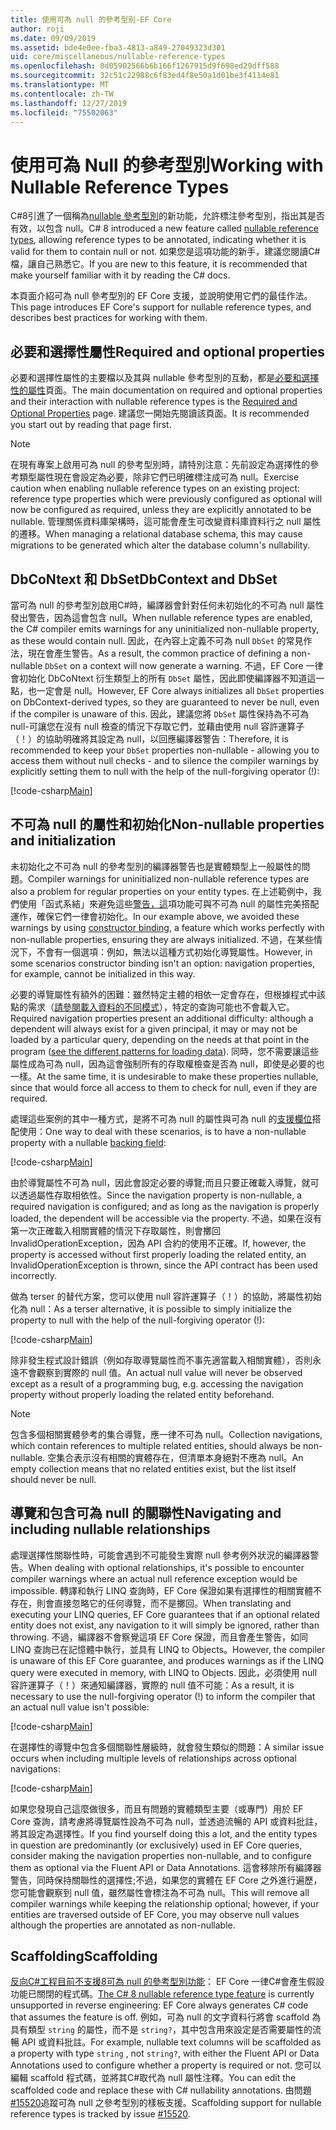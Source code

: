 ```yaml
---
title: 使用可為 null 的參考型別-EF Core
author: roji
ms.date: 09/09/2019
ms.assetid: bde4e0ee-fba3-4813-a849-27049323d301
uid: core/miscellaneous/nullable-reference-types
ms.openlocfilehash: 0d05902566b6b166f1267915d9f698ed29dff588
ms.sourcegitcommit: 32c51c22988c6f83ed4f8e50a1d01be3f4114e81
ms.translationtype: MT
ms.contentlocale: zh-TW
ms.lasthandoff: 12/27/2019
ms.locfileid: "75502063"
---
```

# <a name="working-with-nullable-reference-types"></a><span data-ttu-id="387db-102">使用可為 Null 的參考型別</span><span class="sxs-lookup"><span data-stu-id="387db-102">Working with Nullable Reference Types</span></span>

<span data-ttu-id="387db-103">C#8引進了一個稱為[nullable 參考型別](/dotnet/csharp/tutorials/nullable-reference-types)的新功能，允許標注參考型別，指出其是否有效，以包含 null。</span><span class="sxs-lookup"><span data-stu-id="387db-103">C# 8 introduced a new feature called [nullable reference types](/dotnet/csharp/tutorials/nullable-reference-types), allowing reference types to be annotated, indicating whether it is valid for them to contain null or not.</span></span> <span data-ttu-id="387db-104">如果您是這項功能的新手，建議您閱讀C#檔，讓自己熟悉它。</span><span class="sxs-lookup"><span data-stu-id="387db-104">If you are new to this feature, it is recommended that make yourself familiar with it by reading the C# docs.</span></span>

<span data-ttu-id="387db-105">本頁面介紹可為 null 參考型別的 EF Core 支援，並說明使用它們的最佳作法。</span><span class="sxs-lookup"><span data-stu-id="387db-105">This page introduces EF Core's support for nullable reference types, and describes best practices for working with them.</span></span>

## <a name="required-and-optional-properties"></a><span data-ttu-id="387db-106">必要和選擇性屬性</span><span class="sxs-lookup"><span data-stu-id="387db-106">Required and optional properties</span></span>

<span data-ttu-id="387db-107">必要和選擇性屬性的主要檔以及其與 nullable 參考型別的互動，都是[必要和選擇性的屬性](xref:core/modeling/entity-properties#required-and-optional-properties)頁面。</span><span class="sxs-lookup"><span data-stu-id="387db-107">The main documentation on required and optional properties and their interaction with nullable reference types is the [Required and Optional Properties](xref:core/modeling/entity-properties#required-and-optional-properties) page.</span></span> <span data-ttu-id="387db-108">建議您一開始先閱讀該頁面。</span><span class="sxs-lookup"><span data-stu-id="387db-108">It is recommended you start out by reading that page first.</span></span>

> [!NOTE]
> <span data-ttu-id="387db-109">在現有專案上啟用可為 null 的參考型別時，請特別注意：先前設定為選擇性的參考類型屬性現在會設定為必要，除非它們已明確標注成可為 null。</span><span class="sxs-lookup"><span data-stu-id="387db-109">Exercise caution when enabling nullable reference types on an existing project: reference type properties which were previously configured as optional will now be configured as required, unless they are explicitly annotated to be nullable.</span></span> <span data-ttu-id="387db-110">管理關係資料庫架構時，這可能會產生可改變資料庫資料行之 null 屬性的遷移。</span><span class="sxs-lookup"><span data-stu-id="387db-110">When managing a relational database schema, this may cause migrations to be generated which alter the database column's nullability.</span></span>

## <a name="dbcontext-and-dbset"></a><span data-ttu-id="387db-111">DbCoNtext 和 DbSet</span><span class="sxs-lookup"><span data-stu-id="387db-111">DbContext and DbSet</span></span>

<span data-ttu-id="387db-112">當可為 null 的參考型別啟用C#時，編譯器會針對任何未初始化的不可為 null 屬性發出警告，因為這會包含 null。</span><span class="sxs-lookup"><span data-stu-id="387db-112">When nullable reference types are enabled, the C# compiler emits warnings for any uninitialized non-nullable property, as these would contain null.</span></span> <span data-ttu-id="387db-113">因此，在內容上定義不可為 null `DbSet` 的常見作法，現在會產生警告。</span><span class="sxs-lookup"><span data-stu-id="387db-113">As a result, the common practice of defining a non-nullable `DbSet` on a context will now generate a warning.</span></span> <span data-ttu-id="387db-114">不過，EF Core 一律會初始化 DbCoNtext 衍生類型上的所有 `DbSet` 屬性，因此即使編譯器不知道這一點，也一定會是 null。</span><span class="sxs-lookup"><span data-stu-id="387db-114">However, EF Core always initializes all `DbSet` properties on DbContext-derived types, so they are guaranteed to never be null, even if the compiler is unaware of this.</span></span> <span data-ttu-id="387db-115">因此，建議您將 `DbSet` 屬性保持為不可為 null-可讓您在沒有 null 檢查的情況下存取它們，並藉由使用 null 容許運算子（！）的協助明確將其設定為 null，以回應編譯器警告：</span><span class="sxs-lookup"><span data-stu-id="387db-115">Therefore, it is recommended to keep your `DbSet` properties non-nullable - allowing you to access them without null checks - and to silence the compiler warnings by explicitly setting them to null with the help of the null-forgiving operator (!):</span></span>

[!code-csharp[Main](../../../samples/core/Miscellaneous/NullableReferenceTypes/NullableReferenceTypesContext.cs?name=Context&highlight=3-4)]

## <a name="non-nullable-properties-and-initialization"></a><span data-ttu-id="387db-116">不可為 null 的屬性和初始化</span><span class="sxs-lookup"><span data-stu-id="387db-116">Non-nullable properties and initialization</span></span>

<span data-ttu-id="387db-117">未初始化之不可為 null 的參考型別的編譯器警告也是實體類型上一般屬性的問題。</span><span class="sxs-lookup"><span data-stu-id="387db-117">Compiler warnings for uninitialized non-nullable reference types are also a problem for regular properties on your entity types.</span></span> <span data-ttu-id="387db-118">在上述範例中，我們使用「函式系結」來避免這些[警告，這](xref:core/modeling/constructors)項功能可與不可為 null 的屬性完美搭配運作，確保它們一律會初始化。</span><span class="sxs-lookup"><span data-stu-id="387db-118">In our example above, we avoided these warnings by using [constructor binding](xref:core/modeling/constructors), a feature which works perfectly with non-nullable properties, ensuring they are always initialized.</span></span> <span data-ttu-id="387db-119">不過，在某些情況下，不會有一個選項：例如，無法以這種方式初始化導覽屬性。</span><span class="sxs-lookup"><span data-stu-id="387db-119">However, in some scenarios constructor binding isn't an option: navigation properties, for example, cannot be initialized in this way.</span></span>

<span data-ttu-id="387db-120">必要的導覽屬性有額外的困難：雖然特定主體的相依一定會存在，但根據程式中該點的需求（[請參閱載入資料的不同模式](xref:core/querying/related-data)），特定的查詢可能也不會載入它。</span><span class="sxs-lookup"><span data-stu-id="387db-120">Required navigation properties present an additional difficulty: although a dependent will always exist for a given principal, it may or may not be loaded by a particular query, depending on the needs at that point in the program ([see the different patterns for loading data](xref:core/querying/related-data)).</span></span> <span data-ttu-id="387db-121">同時，您不需要讓這些屬性成為可為 null，因為這會強制所有的存取權檢查是否為 null，即使是必要的也一樣。</span><span class="sxs-lookup"><span data-stu-id="387db-121">At the same time, it is undesirable to make these properties nullable, since that would force all access to them to check for null, even if they are required.</span></span>

<span data-ttu-id="387db-122">處理這些案例的其中一種方式，是將不可為 null 的屬性與可為 null 的[支援欄位](xref:core/modeling/backing-field)搭配使用：</span><span class="sxs-lookup"><span data-stu-id="387db-122">One way to deal with these scenarios, is to have a non-nullable property with a nullable [backing field](xref:core/modeling/backing-field):</span></span>

[!code-csharp[Main](../../../samples/core/Miscellaneous/NullableReferenceTypes/Order.cs?range=12-17)]

<span data-ttu-id="387db-123">由於導覽屬性不可為 null，因此會設定必要的導覽;而且只要正確載入導覽，就可以透過屬性存取相依性。</span><span class="sxs-lookup"><span data-stu-id="387db-123">Since the navigation property is non-nullable, a required navigation is configured; and as long as the navigation is properly loaded, the dependent will be accessible via the property.</span></span> <span data-ttu-id="387db-124">不過，如果在沒有第一次正確載入相關實體的情況下存取屬性，則會擲回 InvalidOperationException，因為 API 合約的使用不正確。</span><span class="sxs-lookup"><span data-stu-id="387db-124">If, however, the property is accessed without first properly loading the related entity, an InvalidOperationException is thrown, since the API contract has been used incorrectly.</span></span>

<span data-ttu-id="387db-125">做為 terser 的替代方案，您可以使用 null 容許運算子（！）的協助，將屬性初始化為 null：</span><span class="sxs-lookup"><span data-stu-id="387db-125">As a terser alternative, it is possible to simply initialize the property to null with the help of the null-forgiving operator (!):</span></span>

[!code-csharp[Main](../../../samples/core/Miscellaneous/NullableReferenceTypes/Order.cs?range=19)]

<span data-ttu-id="387db-126">除非發生程式設計錯誤（例如存取導覽屬性而不事先適當載入相關實體），否則永遠不會觀察到實際的 null 值。</span><span class="sxs-lookup"><span data-stu-id="387db-126">An actual null value will never be observed except as a result of a programming bug, e.g. accessing the navigation property without properly loading the related entity beforehand.</span></span>

> [!NOTE]
> <span data-ttu-id="387db-127">包含多個相關實體參考的集合導覽，應一律不可為 null。</span><span class="sxs-lookup"><span data-stu-id="387db-127">Collection navigations, which contain references to multiple related entities, should always be non-nullable.</span></span> <span data-ttu-id="387db-128">空集合表示沒有相關的實體存在，但清單本身絕對不應為 null。</span><span class="sxs-lookup"><span data-stu-id="387db-128">An empty collection means that no related entities exist, but the list itself should never be null.</span></span>

## <a name="navigating-and-including-nullable-relationships"></a><span data-ttu-id="387db-129">導覽和包含可為 null 的關聯性</span><span class="sxs-lookup"><span data-stu-id="387db-129">Navigating and including nullable relationships</span></span>

<span data-ttu-id="387db-130">處理選擇性關聯性時，可能會遇到不可能發生實際 null 參考例外狀況的編譯器警告。</span><span class="sxs-lookup"><span data-stu-id="387db-130">When dealing with optional relationships, it's possible to encounter compiler warnings where an actual null reference exception would be impossible.</span></span> <span data-ttu-id="387db-131">轉譯和執行 LINQ 查詢時，EF Core 保證如果有選擇性的相關實體不存在，則會直接忽略它的任何導覽，而不是擲回。</span><span class="sxs-lookup"><span data-stu-id="387db-131">When translating and executing your LINQ queries, EF Core guarantees that if an optional related entity does not exist, any navigation to it will simply be ignored, rather than throwing.</span></span> <span data-ttu-id="387db-132">不過，編譯器不會察覺這項 EF Core 保證，而且會產生警告，如同 LINQ 查詢已在記憶體中執行，並具有 LINQ to Objects。</span><span class="sxs-lookup"><span data-stu-id="387db-132">However, the compiler is unaware of this EF Core guarantee, and produces warnings as if the LINQ query were executed in memory, with LINQ to Objects.</span></span> <span data-ttu-id="387db-133">因此，必須使用 null 容許運算子（！）來通知編譯器，實際的 null 值不可能：</span><span class="sxs-lookup"><span data-stu-id="387db-133">As a result, it is necessary to use the null-forgiving operator (!) to inform the compiler that an actual null value isn't possible:</span></span>

[!code-csharp[Main](../../../samples/core/Miscellaneous/NullableReferenceTypes/Program.cs?range=46)]

<span data-ttu-id="387db-134">在選擇性的導覽中包含多個關聯性層級時，就會發生類似的問題：</span><span class="sxs-lookup"><span data-stu-id="387db-134">A similar issue occurs when including multiple levels of relationships across optional navigations:</span></span>

[!code-csharp[Main](../../../samples/core/Miscellaneous/NullableReferenceTypes/Program.cs?range=36-39&highlight=2)]

<span data-ttu-id="387db-135">如果您發現自己這麼做很多，而且有問題的實體類型主要（或專門）用於 EF Core 查詢，請考慮將導覽屬性設為不可為 null，並透過流暢的 API 或資料批註，將其設定為選擇性。</span><span class="sxs-lookup"><span data-stu-id="387db-135">If you find yourself doing this a lot, and the entity types in question are predominantly (or exclusively) used in EF Core queries, consider making the navigation properties non-nullable, and to configure them as optional via the Fluent API or Data Annotations.</span></span> <span data-ttu-id="387db-136">這會移除所有編譯器警告，同時保持關聯性的選擇性;不過，如果您的實體在 EF Core 之外進行遍歷，您可能會觀察到 null 值，雖然屬性會標注為不可為 null。</span><span class="sxs-lookup"><span data-stu-id="387db-136">This will remove all compiler warnings while keeping the relationship optional; however, if your entities are traversed outside of EF Core, you may observe null values although the properties are annotated as non-nullable.</span></span>

## <a name="scaffolding"></a><span data-ttu-id="387db-137">Scaffolding</span><span class="sxs-lookup"><span data-stu-id="387db-137">Scaffolding</span></span>

<span data-ttu-id="387db-138">[反向C#工程目前不支援8可為 null 的參考型別功能](/dotnet/csharp/tutorials/nullable-reference-types)： EF Core 一律C#會產生假設功能已關閉的程式碼。</span><span class="sxs-lookup"><span data-stu-id="387db-138">[The C# 8 nullable reference type feature](/dotnet/csharp/tutorials/nullable-reference-types) is currently unsupported in reverse engineering: EF Core always generates C# code that assumes the feature is off.</span></span> <span data-ttu-id="387db-139">例如，可為 null 的文字資料行將會 scaffold 為具有類型 `string` 的屬性，而不是 `string?`，其中包含用來設定是否需要屬性的流暢 API 或資料批註。</span><span class="sxs-lookup"><span data-stu-id="387db-139">For example, nullable text columns will be scaffolded as a property with type `string` , not `string?`, with either the Fluent API or Data Annotations used to configure whether a property is required or not.</span></span> <span data-ttu-id="387db-140">您可以編輯 scaffold 程式碼，並將其C#取代為 null 屬性注釋。</span><span class="sxs-lookup"><span data-stu-id="387db-140">You can edit the scaffolded code and replace these with C# nullability annotations.</span></span> <span data-ttu-id="387db-141">由問題[#15520](https://github.com/aspnet/EntityFrameworkCore/issues/15520)追蹤可為 null 之參考型別的樣板支援。</span><span class="sxs-lookup"><span data-stu-id="387db-141">Scaffolding support for nullable reference types is tracked by issue [#15520](https://github.com/aspnet/EntityFrameworkCore/issues/15520).</span></span>

